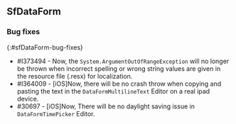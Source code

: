 ## SfDataForm

### Bug fixes
{:#sfDataForm-bug-fixes}

* \#I373494 - Now, the `System.ArgumentOutOfRangeException` will no longer be thrown when incorrect spelling or wrong string values are given in the resource file (.resx) for localization.
* \#I364009 - [iOS]Now, there will be no crash throw when copying and pasting the text in the `DataFormMultilineText` Editor on a real ipad device.
* \#30697 - [iOS]Now, There will be no daylight saving issue in `DataFormTimePicker` Editor.
